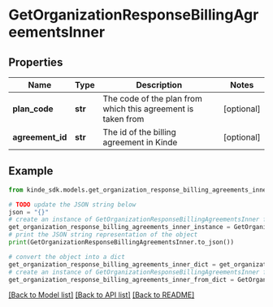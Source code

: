 # GetOrganizationResponseBillingAgreementsInner


## Properties

Name | Type | Description | Notes
------------ | ------------- | ------------- | -------------
**plan_code** | **str** | The code of the plan from which this agreement is taken from | [optional] 
**agreement_id** | **str** | The id of the billing agreement in Kinde | [optional] 

## Example

```python
from kinde_sdk.models.get_organization_response_billing_agreements_inner import GetOrganizationResponseBillingAgreementsInner

# TODO update the JSON string below
json = "{}"
# create an instance of GetOrganizationResponseBillingAgreementsInner from a JSON string
get_organization_response_billing_agreements_inner_instance = GetOrganizationResponseBillingAgreementsInner.from_json(json)
# print the JSON string representation of the object
print(GetOrganizationResponseBillingAgreementsInner.to_json())

# convert the object into a dict
get_organization_response_billing_agreements_inner_dict = get_organization_response_billing_agreements_inner_instance.to_dict()
# create an instance of GetOrganizationResponseBillingAgreementsInner from a dict
get_organization_response_billing_agreements_inner_from_dict = GetOrganizationResponseBillingAgreementsInner.from_dict(get_organization_response_billing_agreements_inner_dict)
```
[[Back to Model list]](../README.md#documentation-for-models) [[Back to API list]](../README.md#documentation-for-api-endpoints) [[Back to README]](../README.md)


